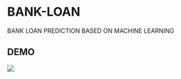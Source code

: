 # BANK-LOAN
BANK LOAN PREDICTION BASED ON MACHINE LEARNING

## DEMO

<div>
  <img src="https://github.com/YOUNESSZYADImiaad/Bank-Loan-ML-Project/assets/128265213/1339d4fe-6832-45da-8a77-ff8cd2552462">
</div>

